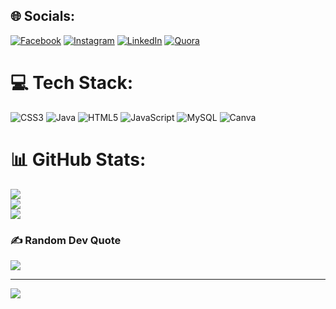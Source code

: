 
## 🌐 Socials:
[![Facebook](https://img.shields.io/badge/Facebook-%231877F2.svg?logo=Facebook&logoColor=white)](https://facebook.com/xketann) [![Instagram](https://img.shields.io/badge/Instagram-%23E4405F.svg?logo=Instagram&logoColor=white)](https://instagram.com/xketann) [![LinkedIn](https://img.shields.io/badge/LinkedIn-%230077B5.svg?logo=linkedin&logoColor=white)](https://linkedin.com/in/https://www.linkedin.com/in/ketangurav) [![Quora](https://img.shields.io/badge/Quora-%23B92B27.svg?logo=Quora&logoColor=white)](https://quora.com/profile/https://www.quora.com/profile/Ketan-Gurav-12) 

# 💻 Tech Stack:
![CSS3](https://img.shields.io/badge/css3-%231572B6.svg?style=for-the-badge&logo=css3&logoColor=white) ![Java](https://img.shields.io/badge/java-%23ED8B00.svg?style=for-the-badge&logo=java&logoColor=white) ![HTML5](https://img.shields.io/badge/html5-%23E34F26.svg?style=for-the-badge&logo=html5&logoColor=white) ![JavaScript](https://img.shields.io/badge/javascript-%23323330.svg?style=for-the-badge&logo=javascript&logoColor=%23F7DF1E) ![MySQL](https://img.shields.io/badge/mysql-%2300f.svg?style=for-the-badge&logo=mysql&logoColor=white) ![Canva](https://img.shields.io/badge/Canva-%2300C4CC.svg?style=for-the-badge&logo=Canva&logoColor=white)
# 📊 GitHub Stats:
![](https://github-readme-stats.vercel.app/api?username=ketanxz&theme=dark&hide_border=false&include_all_commits=false&count_private=false)<br/>
![](https://github-readme-streak-stats.herokuapp.com/?user=ketanxz&theme=dark&hide_border=false)<br/>
![](https://github-readme-stats.vercel.app/api/top-langs/?username=ketanxz&theme=dark&hide_border=false&include_all_commits=false&count_private=false&layout=compact)

### ✍️ Random Dev Quote
![](https://quotes-github-readme.vercel.app/api?type=horizontal&theme=radical)

---
[![](https://visitcount.itsvg.in/api?id=ketanxz&icon=2&color=0)](https://visitcount.itsvg.in)

<!-- Proudly created with GPRM ( https://gprm.itsvg.in ) -->